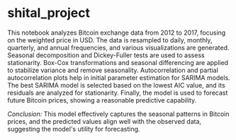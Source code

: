 # shital_project
This notebook analyzes Bitcoin exchange data from 2012 to 2017, focusing on the weighted price in USD. The data is resampled to daily, monthly, quarterly, and annual frequencies, and various visualizations are generated. Seasonal decomposition and Dickey-Fuller tests are used to assess stationarity. Box-Cox transformations and seasonal differencing are applied to stabilize variance and remove seasonality. Autocorrelation and partial autocorrelation plots help in initial parameter estimation for SARIMA models. The best SARIMA model is selected based on the lowest AIC value, and its residuals are analyzed for stationarity. Finally, the model is used to forecast future Bitcoin prices, showing a reasonable predictive capability.

*Conclusion:* This model effectively captures the seasonal patterns in Bitcoin prices, and the predicted values align well with the observed data, suggesting the model's utility for forecasting.
